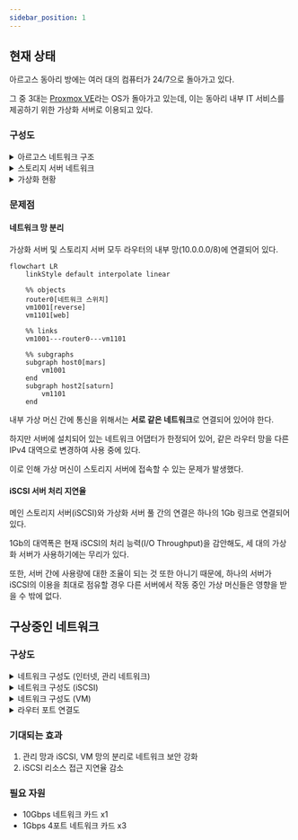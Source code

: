 ```yaml
---
sidebar_position: 1
---
```


## 현재 상태

아르고스 동아리 방에는 여러 대의 컴퓨터가 24/7으로 돌아가고 있다.

그 중 3대는 [Proxmox VE](https://www.proxmox.com/en/proxmox-ve)라는 OS가 돌아가고 있는데, 이는 동아리 내부 IT 서비스를 제공하기 위한 가상화 서버로 이용되고 있다.

### 구성도

<details><summary>아르고스 네트워크 구조</summary>

```mermaid
flowchart TB
    linkStyle default interpolate linear

    %% objects
    wan0{{충남대학교 WAN\n\n168.188.x.x/16}}
    router0[Mikrotik CRS326-24G-2S+\n\nLAN: 10.0.0.1/8]
    host0(mars\nintel E3-1280 v6\n\nLAN: 10.0.0.101)
    host1(neptune\nintel i7-3770\n\nLAN: 10.0.0.102)
    host2(saturn\nintel i7-2600\n\nLAN: 10.0.0.103)
    storage0(iSCSI\nintel i5-3570\n\nLAN: 10.0.0.106)
    storage1(NFS Backup\nintel i3-6100\n\nLAN: 10.0.0.107)

    %% links
    wan0---|1Gb|router0
    router0---|LAN 1Gb x3|hostPool0
    router0---|WAN 1Gb|host0
    router0---|WAN 100Mb|host1
    router0---|LAN 1Gb x2|storagePool0

    %% subgraphs
    subgraph switchPool0[ARGOS 내부망]
        router0
        hostPool0
        storagePool0
    end
    subgraph hostPool0[가상화 서버 풀]
        host0
        host1
        host2
    end
    subgraph storagePool0[스토리지 서버 풀]
        storage0
        storage1
    end
```

</details>

<details><summary>스토리지 서버 네트워크</summary>

```mermaid
flowchart LR
    linkStyle default interpolate linear

    %% objects
    router0[Router]
    storage0(iSCSI)
    storage1(Backup)
    host0(mars)
    host1(neptune)
    host2(saturn)

    %% links
    storage0---|1Gb|router0
    storage1---|1Gb|router0
    router0---|1Gb|host0
    router0---|1Gb|host1
    router0---|1Gb|host2

    %% subgraphs
    subgraph storagePool0[스토리지 서버 풀]
        direction LR
        storage0
        storage1
    end
    subgraph hostPool0[가상화 서버 풀]
        direction LR
        host0
        host1
        host2
    end
```

</details>

<details><summary>가상화 현황</summary>

```mermaid
flowchart LR
    linkStyle default interpolate linear

    %% objects
    host0[mars]
    host1[neptune]
    host2[saturn]
    vm1001(reverse)
    vm1002(edu)
    vm1003(gitlab)
    vm1101(web)
    vm1102(database)
    vm1103(ldap)
    vm1104(gaming)

    %% links
    hostPool0-.-vmPool0
    vm1001---vmLANPool0

    %% subgraphs
    subgraph hostPool0[가상화 서버 풀]
        direction LR
        hostWANPool0
        hostLANPool0
    end
    subgraph hostWANPool0[WAN Capable]
        host0
        host1
    end
    subgraph hostLANPool0[LAN Only]
        host2
    end
    subgraph vmPool0[가상 머신 풀]
        direction TB
        vmWANPool0
        vmLANPool0
    end
    subgraph vmWANPool0[WAN Capable]
        vm1002
        vm1001
        vm1003
    end
    subgraph vmLANPool0[LAN Only]
        vm1101
        vm1102
        vm1103
        vm1104
    end
```

</details>

### 문제점

#### 네트워크 망 분리

가상화 서버 및 스토리지 서버 모두 라우터의 내부 망(10.0.0.0/8)에 연결되어 있다.

```mermaid
flowchart LR
    linkStyle default interpolate linear

    %% objects
    router0[네트워크 스위치]
    vm1001[reverse]
    vm1101[web]

    %% links
    vm1001---router0---vm1101

    %% subgraphs
    subgraph host0[mars]
        vm1001
    end
    subgraph host2[saturn]
        vm1101
    end
```

내부 가상 머신 간에 통신을 위해서는 **서로 같은 네트워크**로 연결되어 있어야 한다.

하지만 서버에 설치되어 있는 네트워크 어댑터가 한정되어 있어, 같은 라우터 망을 다른 IPv4 대역으로 변경하여 사용 중에 있다.

이로 인해 가상 머신이 스토리지 서버에 접속할 수 있는 문제가 발생했다.

#### iSCSI 서버 처리 지연율

메인 스토리지 서버(iSCSI)와 가상화 서버 풀 간의 연결은 하나의 1Gb 링크로 연결되어 있다.

1Gb의 대역폭은 현재 iSCSI의 처리 능력(I/O Throughput)을 감안해도, 세 대의 가상화 서버가 사용하기에는 무리가 있다.

또한, 서버 간에 사용량에 대한 조율이 되는 것 또한 아니기 때문에, 하나의 서버가 iSCSI의 이용을 최대로 점유할 경우 다른 서버에서 작동 중인 가상 머신들은 영향을 받을 수 밖에 없다.

## 구상중인 네트워크

### 구상도

<details><summary>네트워크 구성도 (인터넷, 관리 네트워크)</summary>

```mermaid
flowchart TB
    linkStyle default interpolate linear

    %% objects
    network0["WAN(CNU)"]
    network1[WAN]
    network2[LAN]
    server0[mars]
    server1[neptune]
    server2[saturn]
    server3[storage0]
    server4[storage1]

    %% links
    network0---|1Gb|network1
    network1-.-|NAT|network2
    network1---|1Gb|server0
    network1---|1Gb|server1
    network2---|1Gb|server0
    network2---|100Mb|server1
    network2---|1Gb|server2
    network2---|1Gb|server3
    network2---|1Gb|server4

    %% subgraphs
    subgraph router[Mikrotik CRS326-24G-2S+]
        network1
        network2
    end
    subgraph pool0[가상화 서버 풀]
        direction LR
        server0
        server1
        server2
    end
    subgraph pool1[스토리지 서버 풀]
        server3
        server4
    end
```

</details>
<details><summary>네트워크 구성도 (iSCSI)</summary>

```mermaid
flowchart TB
    linkStyle default interpolate linear

    %% objects
    network3[iSCSI Network Bridge]
    server0[mars]
    server1[neptune]
    server2[saturn]
    server3[storage0]

    %% links
    network3---|1Gb|server0
    network3---|1Gb|server0
    network3---|1Gb|server0
    network3---|1Gb|server1
    network3---|1Gb|server1
    network3---|1Gb|server1
    network3---|1Gb|server2
    network3---|1Gb|server2
    network3---|1Gb|server2
    network3---|10Gb|server3

    %% subgraphs
    subgraph router[Mikrotik CRS326-24G-2S+]
        network3
    end
    subgraph pool0[가상화 서버 풀]
        direction LR
        server0
        server1
        server2
    end
    subgraph pool1[스토리지 서버 풀]
        server3
    end
```

</details>
<details><summary>네트워크 구성도 (VM)</summary>

```mermaid
flowchart TB
    linkStyle default interpolate linear

    %% objects
    network4[VM Network Bridge]
    server0[mars]
    server1[neptune]
    server2[saturn]

    %% links
    network4---|1Gb|server0
    network4---|1Gb|server1
    network4---|1Gb|server2
    server0-.-vm1001
    server0-.-vm1002
    server0-.-vm1003
    server1-.-vm1104
    server2-.-vm1101
    server2-.-vm1102
    server2-.-vm1103

    %% subgraphs
    subgraph router[Mikrotik CRS326-24G-2S+]
        network4
    end
    subgraph pool0[가상화 서버 풀]
        server0
        server1
        server2
        pool2
    end
    subgraph pool2[가상 머신 풀]
        vm1001
        vm1002
        vm1003
        vm1101
        vm1102
        vm1103
        vm1104
    end
```

</details>
<details><summary>라우터 포트 연결도</summary>

```mermaid
flowchart LR
    linkStyle default interpolate linear

    %% links
    routerPort01---|1Gb WAN|server0Port00
    routerPort02---|1Gb WAN|server1Port00

    routerPort04---|1Gb LAN|server0Port01
    routerPort05---|100Mb LAN|server1Port01
    routerPort06---|1Gb LAN|server2Port00
    routerPort07---|1Gb LAN|server3Port00
    routerPort08---|1Gb LAN|server4Port00

    routerLACP0---|3Gb iSCSI|server0LACP0
    routerLACP1---|3Gb iSCSI|server1LACP0
    routerLACP2---|3Gb iSCSI|server2LACP0
    routerPort21---|1Gb VM|server0Port05
    routerPort22---|1Gb VM|server1Port05
    routerPort23---|1Gb VM|server2Port04
    routerPortSFP0---|10Gb iSCSI|server3PortSFP0

    %% subgraphs
    subgraph router[Mikrotik]
        bridge1
        bridge2
        bridge3
        bridge4
    end
    subgraph bridge1[WAN]
        routerPort01[GE1]
        routerPort02[GE2]
    end
    subgraph bridge2[LAN]
        routerPort04[GE4]
        routerPort05[GE5]
        routerPort06[GE6]
        routerPort07[GE7]
        routerPort08[GE8]
    end
    subgraph bridge3[iSCSI]
        routerLACP0
        routerLACP1
        routerLACP2
        routerPortSFP0[SFP0]
    end
    subgraph routerLACP0[LACP0]
        routerPort12[GE12]
        routerPort13[GE13]
        routerPort14[GE14]
    end
    subgraph routerLACP1[LACP1]
        routerPort15[GE15]
        routerPort16[GE16]
        routerPort17[GE17]
    end
    subgraph routerLACP2[LACP2]
        routerPort18[GE18]
        routerPort19[GE19]
        routerPort20[GE20]
    end
    subgraph bridge4[VM]
        routerPort21[GE21]
        routerPort22[GE22]
        routerPort23[GE23]
    end
    subgraph server0[mars]
        server0Port00[GE0]
        server0Port01[GE1]
        server0Port05[GE5]
        subgraph server0LACP0[LACP0]
            server0Port02[GE2]
            server0Port03[GE3]
            server0Port04[GE4]
        end
    end
    subgraph server1[neptune]
        server1Port00[GE0]
        server1Port01[GE1]
        server1Port05[GE5]
        subgraph server1LACP0[LACP0]
            server1Port02[GE2]
            server1Port03[GE3]
            server1Port04[GE4]
        end
    end
    subgraph server2[saturn]
        server2Port00[GE0]
        server2Port04[GE4]
        subgraph server2LACP0[LACP0]
            server2Port01[GE1]
            server2Port02[GE2]
            server2Port03[GE3]
        end
    end
    subgraph server3[storage0]
        server3Port00[GE0]
        server3PortSFP0[SFP0]
    end
    subgraph server4[storage1]
        server4Port00[GE0]
    end
```

</details>

### 기대되는 효과

1. 관리 망과 iSCSI, VM 망의 분리로 네트워크 보안 강화
2. iSCSI 리소스 접근 지연율 감소

### 필요 자원

- 10Gbps 네트워크 카드 x1
- 1Gbps 4포트 네트워크 카드 x3
